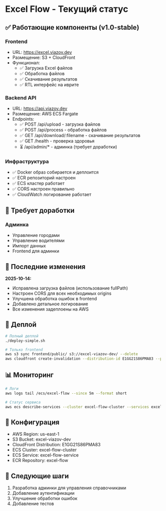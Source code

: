 # Excel Flow - Текущий статус

## ✅ Работающие компоненты (v1.0-stable)

### Frontend
- URL: https://excel.viazov.dev
- Размещение: S3 + CloudFront
- Функционал:
  - ✅ Загрузка Excel файлов
  - ✅ Обработка файлов
  - ✅ Скачивание результатов
  - ✅ RTL интерфейс на иврите

### Backend API
- URL: https://api.viazov.dev
- Размещение: AWS ECS Fargate
- Endpoints:
  - ✅ POST /api/upload - загрузка файлов
  - ✅ POST /api/process - обработка файлов
  - ✅ GET /api/download/:filename - скачивание результатов
  - ✅ GET /health - проверка здоровья
  - ⏳ /api/admin/* - админка (требует доработки)

### Инфраструктура
- ✅ Docker образ собирается и деплоится
- ✅ ECR репозиторий настроен
- ✅ ECS кластер работает
- ✅ CORS настроен правильно
- ✅ CloudWatch логирование работает

## 🔧 Требует доработки

### Админка
- Управление городами
- Управление водителями
- Импорт данных
- Frontend для админки

## 📝 Последние изменения

**2025-10-14:**
- Исправлена загрузка файлов (использование fullPath)
- Настроен CORS для всех необходимых origins
- Улучшена обработка ошибок в frontend
- Добавлено детальное логирование
- Все изменения задеплоены на AWS

## 🚀 Деплой

```bash
# Полный деплой
./deploy-simple.sh

# Только frontend
aws s3 sync frontend/public/ s3://excel-viazov-dev/ --delete
aws cloudfront create-invalidation --distribution-id E1GG21S86PMA83 --paths "/*"
```

## 📊 Мониторинг

```bash
# Логи
aws logs tail /ecs/excel-flow --since 5m --format short

# Статус сервиса
aws ecs describe-services --cluster excel-flow-cluster --services excel-flow-service
```

## 🔑 Конфигурация

- AWS Region: us-east-1
- S3 Bucket: excel-viazov-dev
- CloudFront Distribution: E1GG21S86PMA83
- ECS Cluster: excel-flow-cluster
- ECS Service: excel-flow-service
- ECR Repository: excel-flow

## 📌 Следующие шаги

1. Разработка админки для управления справочниками
2. Добавление аутентификации
3. Улучшение обработки ошибок
4. Добавление тестов
